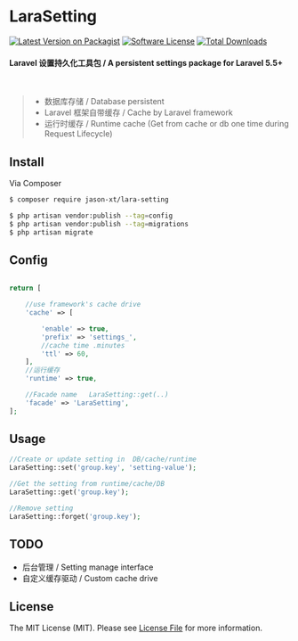 # LaraSetting

[![Latest Version on Packagist][ico-version]][link-packagist]
[![Software License][ico-license]](LICENSE.md)
[![Total Downloads][ico-downloads]][link-downloads]

#### Laravel 设置持久化工具包  / A persistent settings package for Laravel 5.5+

<br>

> * 数据库存储   / Database persistent
> * Laravel 框架自带缓存  / Cache by Laravel framework
> * 运行时缓存   / Runtime cache  (Get from cache or db one time during Request Lifecycle)

## Install

Via Composer

``` bash
$ composer require jason-xt/lara-setting

$ php artisan vendor:publish --tag=config
$ php artisan vendor:publish --tag=migrations
$ php artisan migrate
```

## Config 
``` php

return [

    //use framework's cache drive
    'cache' => [

        'enable' => true,
        'prefix' => 'settings_',
        //cache time .minutes
        'ttl' => 60,
    ],
    //运行缓存
    'runtime' => true,

    //Facade name   LaraSetting::get(..)
    'facade' => 'LaraSetting',
];

```    

## Usage

``` php
//Create or update setting in  DB/cache/runtime 
LaraSetting::set('group.key', 'setting-value');

//Get the setting from runtime/cache/DB
LaraSetting::get('group.key');

//Remove setting
LaraSetting::forget('group.key');

```

## TODO

* 后台管理 / Setting manage interface
* 自定义缓存驱动 / Custom cache drive 

## License

The MIT License (MIT). Please see [License File](LICENSE.md) for more information.

[ico-version]: https://img.shields.io/packagist/v/jason-xt/lara-setting.svg?style=flat-square
[ico-license]: https://img.shields.io/badge/license-MIT-brightgreen.svg?style=flat-square
[ico-travis]: https://img.shields.io/travis/jason-xt/lara-setting/master.svg?style=flat-square
[ico-downloads]: https://img.shields.io/packagist/dt/jason-xt/lara-setting.svg?style=flat-square

[link-packagist]: https://packagist.org/packages/jason-xt/lara-setting
[link-travis]: https://travis-ci.org/jason-xt/lara-setting
[link-downloads]: https://packagist.org/packages/jason-xt/lara-setting
[link-author]: https://github.com/jason-xt
